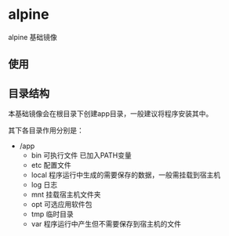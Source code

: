 # alpine

alpine 基础镜像

## 使用


## 目录结构

本基础镜像会在根目录下创建app目录，一般建议将程序安装其中。

其下各目录作用分别是：

* /app
    * bin   可执行文件 已加入PATH变量
    * etc   配置文件
    * local 程序运行中生成的需要保存的数据，一般需挂载到宿主机
    * log   日志
    * mnt   挂载宿主机文件夹
    * opt   可选应用软件包
    * tmp   临时目录
    * var   程序运行中产生但不需要保存到宿主机的文件

